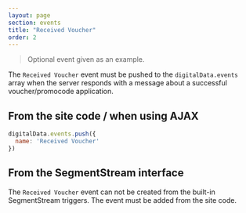 ```yaml
---
layout: page
section: events
title: "Received Voucher"
order: 2
---
```

> Optional event given as an example.

The `Received Voucher` event must be pushed to the `digitalData.events` array when the server responds with a message about a successful voucher/promocode application.

## From the site code / when using AJAX
```javascript
digitalData.events.push({
  name: 'Received Voucher'
})
```

## From the SegmentStream interface
The `Received Voucher` event can not be created from the built-in SegmentStream triggers. The event must be added from the site code.
